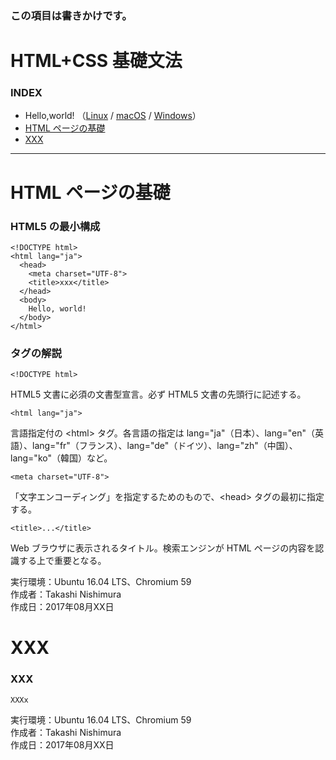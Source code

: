 ### この項目は書きかけです。

# <b>HTML+CSS 基礎文法</b>

### <b>INDEX</b>

* Hello,world! （[Linux](https://github.com/TakashiNishimura/HelloWorld/blob/master/HTML/HTML_linux.md) / [macOS](https://github.com/TakashiNishimura/HelloWorld/blob/master/HTML/HTML_mac.md) / [Windows](https://github.com/TakashiNishimura/HelloWorld/blob/master/HTML/HTML_win.md)）
* [HTML ページの基礎](#HTMLページの基礎)
* [XXX](#XXX)
***

<a name="HTMLページの基礎"></a>
# <b>HTML ページの基礎</b>

### HTML5 の最小構成
```
<!DOCTYPE html>
<html lang="ja">
  <head>
    <meta charset="UTF-8">
    <title>xxx</title>
  </head>
  <body>
    Hello, world!
  </body>
</html>
```

### タグの解説
```
<!DOCTYPE html>
```
HTML5 文書に必須の文書型宣言。必ず HTML5 文書の先頭行に記述する。

```
<html lang="ja">
```
言語指定付の \<html> タグ。各言語の指定は lang="ja"（日本）、lang="en"（英語）、lang="fr"（フランス）、lang="de"（ドイツ）、lang="zh"（中国）、lang="ko"（韓国）など。

```
<meta charset="UTF-8">
```
「文字エンコーディング」を指定するためのもので、\<head> タグの最初に指定する。

```
<title>...</title>
```
Web ブラウザに表示されるタイトル。検索エンジンが HTML ページの内容を認識する上で重要となる。

実行環境：Ubuntu 16.04 LTS、Chromium 59  
作成者：Takashi Nishimura  
作成日：2017年08月XX日


<a name="XXX"></a>
# <b>XXX</b>

### XXX
```
XXXx
```

実行環境：Ubuntu 16.04 LTS、Chromium 59  
作成者：Takashi Nishimura  
作成日：2017年08月XX日